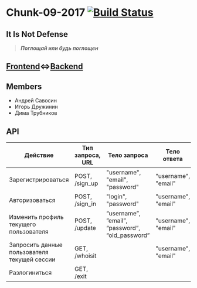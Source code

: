 
# Chunk-09-2017 [![Build Status](https://travis-ci.org/java-park-mail-ru/Chunk-09-2017.svg?branch=develop)](https://travis-ci.org/java-park-mail-ru/Chunk-09-2017)
## It Is Not Defense
>***Поглощай или будь поглощен<br>***

## [Frontend](https://guardians-game.ru/)<=>[Backend](https://backend-java-spring.herokuapp.com/)

## Members
* Андрей Савосин
* Игорь Дружинин
* Дима Трубников

## API
| Действие | Тип запроса, URL | Тело запроса | Тело ответа |
| --- | --- | --- | --- |
| Зарегистрироваться | POST, /sign_up | "username", "email", "password" | "username", "email" |
| Авторизоваться | POST, /sign_in | "login", "password" | "username", "email" |
| Изменить профиль текущего пользователя | POST, /update | “username”, ”email”, “password”, “old_password” | "username", "email" |
| Запросить данные пользователя текущей сессии | GET, /whoisit | | "username", "email" | |
| Разлогиниться | GET, /exit |  |  |

